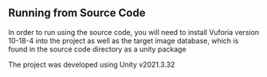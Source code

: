 ## Running from Source Code

In order to run using the source code, you will need to install Vuforia version 10-18-4 into the project as well as the target image database, which is found in the source code directory as a unity package

The project was developed using Unity v2021.3.32
